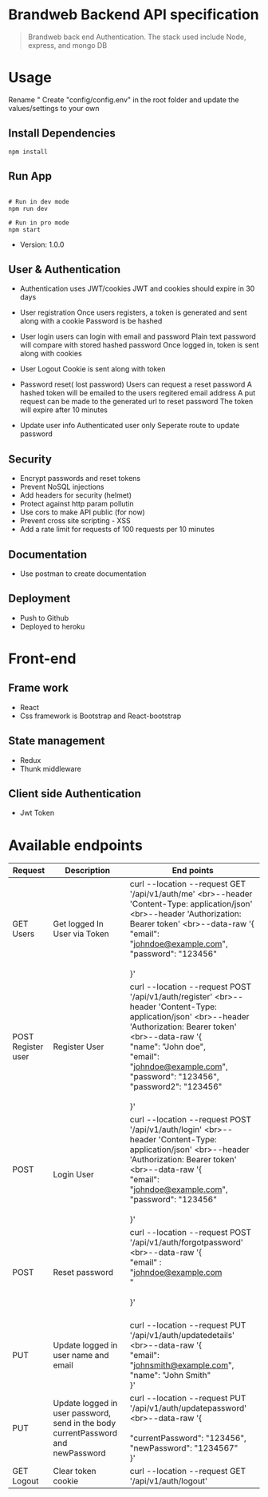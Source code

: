 # Brandweb Backend API specification

> Brandweb back end Authentication. The stack used include Node, express, and mongo DB

# Usage

Rename " Create "config/config.env" in the root folder and update the values/settings to your own

## Install Dependencies

```
npm install
```

## Run App

```

# Run in dev mode
npm run dev

# Run in pro mode
npm start
```

- Version: 1.0.0

## User & Authentication

- Authentication uses JWT/cookies
  JWT and cookies should expire in 30 days
- User registration
  Once users registers, a token is generated and sent along with a cookie
  Password is be hashed

- User login
  users can login with email and password
  Plain text password will compare with stored hashed password
  Once logged in, token is sent along with cookies

- User Logout
  Cookie is sent along with token

- Password reset( lost password)
  Users can request a reset password
  A hashed token will be emailed to the users regitered email address
  A put request can be made to the generated url to reset password
  The token will expire after 10 minutes

- Update user info
  Authenticated user only
  Seperate route to update password

## Security

- Encrypt passwords and reset tokens
- Prevent NoSQL injections
- Add headers for security (helmet)
- Protect against http param pollutin
- Use cors to make API public (for now)
- Prevent cross site scripting - XSS
- Add a rate limit for requests of 100 requests per 10 minutes

## Documentation

- Use postman to create documentation

## Deployment

- Push to Github
- Deployed to heroku

# Front-end

## Frame work

- React
- Css framework is Bootstrap and React-bootstrap

## State management

- Redux
- Thunk middleware

## Client side Authentication

- Jwt Token

# Available endpoints

| Request            | Description                                                                          | End points                                                                                                                                                                                                                                                                                       |
| ------------------ | ------------------------------------------------------------------------------------ | ------------------------------------------------------------------------------------------------------------------------------------------------------------------------------------------------------------------------------------------------------------------------------------------------ |
| GET Users<br>      | Get logged In User via Token                                                         | curl --location --request GET '/api/v1/auth/me' \<br>--header 'Content-Type: application/json' \<br>--header 'Authorization: Bearer token' \<br>--data-raw '{<br> "email": "johndoe@example.com",<br> "password": "123456"<br> <br> }'                                                           |
| POST Register user | Register User                                                                        | curl --location --request POST '/api/v1/auth/register' \<br>--header 'Content-Type: application/json' \<br>--header 'Authorization: Bearer token' \<br>--data-raw '{<br> "name": "John doe",<br> "email": "johndoe@example.com",<br> "password": "123456",<br> "password2": "123456"<br> <br> }' |
| POST               | <br>Login User<br>                                                                   | curl --location --request POST '/api/v1/auth/login' \<br>--header 'Content-Type: application/json' \<br>--header 'Authorization: Bearer token' \<br>--data-raw '{<br> "email": "johndoe@example.com",<br> "password": "123456"<br> <br> }'                                                       |
| POST               | Reset password                                                                       | curl --location --request POST '/api/v1/auth/forgotpassword' \<br>--data-raw '{<br>"email" : "johndoe@example.com<br>"<br><br>}'<br><br>                                                                                                                                                         |
| PUT<br>            | Update logged in user name and email<br>                                             | curl --location --request PUT '/api/v1/auth/updatedetails' \<br>--data-raw '{<br>"email": "johnsmith@example.com",<br>"name": "John Smith"<br>}'                                                                                                                                                 |
| PUT<br>            | Update logged in user password, send in the body currentPassword and newPassword<br> | curl --location --request PUT '/api/v1/auth/updatepassword' \<br>--data-raw '{<br> <br>"currentPassword": "123456",<br>"newPassword": "1234567"<br>}'                                                                                                                                            |
| GET Logout<br>     | Clear token cookie                                                                   | curl --location --request GET '/api/v1/auth/logout'                                                                                                                                                                                                                                              |

